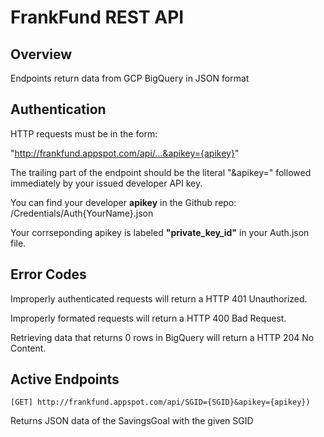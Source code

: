 # FrankFund REST API

## Overview
Endpoints return data from GCP BigQuery in JSON format

## Authentication
HTTP requests must be in the form:

"http://frankfund.appspot.com/api/...&apikey={apikey}"

The trailing part of the endpoint should be the literal "&apikey="
followed immediately by your issued developer API key.

You can find your developer **apikey** in the Github repo:
    /Credentials/Auth{YourName}.json

Your corrseponding apikey is labeled **"private_key_id"** in your Auth.json file.

## Error Codes
Improperly authenticated requests will return a HTTP 401 Unauthorized.

Improperly formated requests will return a HTTP 400 Bad Request.

Retrieving data that returns 0 rows in BigQuery will return a HTTP 204 No Content.


## Active Endpoints

```[GET] http://frankfund.appspot.com/api/SGID={SGID}&apikey={apikey})```

Returns JSON data of the SavingsGoal with the given SGID
